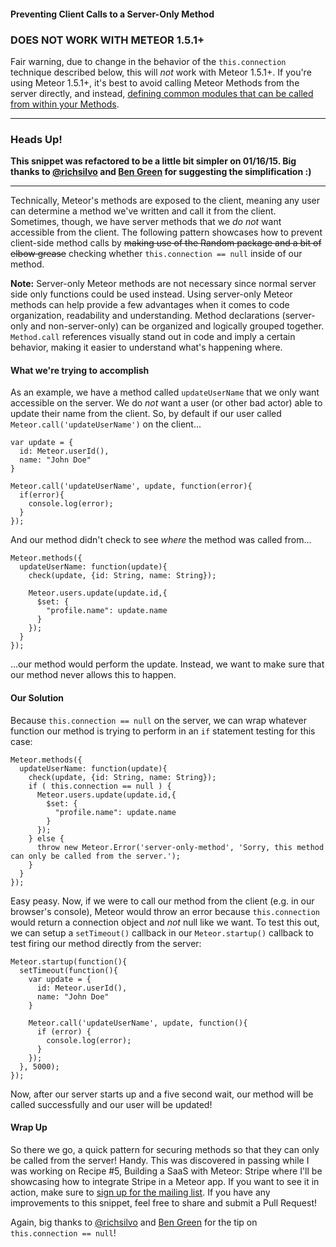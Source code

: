 #### Preventing Client Calls to a Server-Only Method

### DOES NOT WORK WITH METEOR 1.5.1+

Fair warning, due to change in the behavior of the `this.connection` technique described below, this will _not_ work with Meteor 1.5.1+. If you're using Meteor 1.5.1+, it's best to avoid calling Meteor Methods from the server directly, and instead, [defining common modules that can be called from within your Methods](https://themeteorchef.com/tutorials/using-the-module-pattern).

---

### Heads Up!
**This snippet was refactored to be a little bit simpler on 01/16/15. Big thanks to
[@richsilvo](http://twitter.com/richsilvo) and [Ben Green](http://crater.io/users/numtel) for suggesting the simplification :)**

----

Technically, Meteor's methods are exposed to the client, meaning any user can determine a method we've written and call it from the client. Sometimes, though, we have server methods that we *do not* want accessible from the client. The following pattern showcases how to prevent client-side method calls by ~~making use of the Random package and a bit of elbow grease~~ checking whether `this.connection == null` inside of our method.

**Note:** Server-only Meteor methods are not necessary since normal server side only functions could be used instead. Using server-only Meteor methods can help provide a few advantages when it comes to code organization, readability and understanding. Method declarations (server-only and non-server-only) can be organized and logically grouped together. `Method.call` references visually stand out in code and imply a certain behavior, making it easier to understand what's happening where.  

#### What we're trying to accomplish

As an example, we have a method called `updateUserName` that we only want accessible on the server. We do *not* want a user (or other bad actor) able to update their name from the client. So, by default if our user called `Meteor.call('updateUserName')` on the client...

```
var update = {
  id: Meteor.userId(),
  name: "John Doe"
}

Meteor.call('updateUserName', update, function(error){
  if(error){
    console.log(error);
  }
});
```

And our method didn't check to see _where_ the method was called from...

```
Meteor.methods({
  updateUserName: function(update){
    check(update, {id: String, name: String});

    Meteor.users.update(update.id,{
      $set: {
        "profile.name": update.name
      }
    });
  }
});
```

...our method would perform the update. Instead, we want to make sure that our method never allows this to happen.

#### Our Solution
Because `this.connection == null` on the server, we can wrap whatever function our method is trying to perform in an `if` statement testing for this case:

```
Meteor.methods({
  updateUserName: function(update){
    check(update, {id: String, name: String});
    if ( this.connection == null ) {
      Meteor.users.update(update.id,{
        $set: {
          "profile.name": update.name
        }
      });
    } else {
      throw new Meteor.Error('server-only-method', 'Sorry, this method can only be called from the server.');
    }
  }
});
```

Easy peasy. Now, if we were to call our method from the client (e.g. in our browser's console), Meteor would throw an error because `this.connection` would return a connection object and _not_ null like we want. To test this out, we can setup a `setTimeout()` callback in our `Meteor.startup()` callback to test firing our method directly from the server:

```
Meteor.startup(function(){
  setTimeout(function(){
    var update = {
      id: Meteor.userId(),
      name: "John Doe"
    }

    Meteor.call('updateUserName', update, function(){
      if (error) {
        console.log(error);
      }
    });
  }, 5000);
});
```

Now, after our server starts up and a five second wait, our method will be called successfully and our user will be updated!

#### Wrap Up
So there we go, a quick pattern for securing methods so that they can only be called from the server! Handy. This was discovered in passing while I was working on Recipe #5, Building a SaaS with Meteor: Stripe where I'll be showcasing how to integrate Stripe in a Meteor app. If you want to see it in action, make sure to [sign up for the mailing list](http://themeteorchef.us8.list-manage2.com/subscribe?u=8cffd428bf025d80425da063c&id=a347eecb12). If you have any improvements to this snippet, feel free to share and submit a Pull Request!

Again, big thanks to [@richsilvo](http://twitter.com/richsilvo) and [Ben Green](http://crater.io/users/numtel) for the tip on `this.connection == null`!
